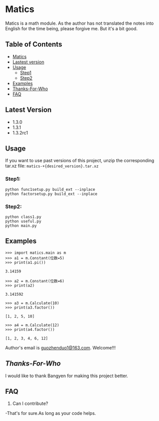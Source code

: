 # Matics
Matics is a math module. As the author has not translated the notes into English for the time being, please forgive me. But it's a bit good.

## Table of Contents
- [Matics](#Matics)
- [Lastest version](#Lastest-version)
- [Usage](#Usage)
  - [Step1](#Step1)
  - [Step2](#Step2)
- [Examples](#Examples)
- [Thanks-For-Who](#Thanks-For-Who)
- [FAQ](#FAQ)

## Latest Version
- 1.3.0
- 1.3.1
- 1.3.2rc1

## Usage
If you want to use past versions of this project, unzip the corresponding tar.xz file: `matics-+{desired_version}.tar.xz`

### Step1:
```
python func1setup.py build_ext --inplace
python factorsetup.py build_ext --inplace
```

### Step2:
```
python class1.py
python useful.py
python main.py
```

## Examples
```
>>> import matics.main as m 
>>> a1 = m.Constant(位数=5)
>>> print(a1.pi())

3.14159

>>> a2 = m.Constant(位数=6)
>>> print(a2)

3.141592

>>> a3 = m.Calculate(10)
>>> print(a3.factor())

[1, 2, 5, 10]

>>> a4 = m.Calculate(12)
>>> print(a4.factor())

[1, 2, 3, 4, 6, 12]
```
Author's email is [guozhenduo1@163.com](mailto:guozhenduo1@163.com). Welcome!!!

## *Thanks-For-Who*
I would like to thank Bangyen for making this project better.
## **FAQ**

1. Can I contribute?

 -That's for sure.As long as your code helps.
